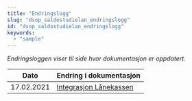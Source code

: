 ```yaml
---
title: "Endringslogg"
slug: "dsop_saldostudielan_endringslogg"
id: "dsop_saldostudielan_endringslogg"
keywords:
  - "sample"
---
```


*Endringsloggen viser til side hvor dokumentasjon er oppdatert.*

| Dato        | Endring i dokumentasjon |
|-------------| ------------------------|
|17.02.2021  |[Integrasjon Lånekassen](https://dokumentasjon.dsop.no/dsop_saldostudielan_integrasjonLanekassen.html#endringslogg)





